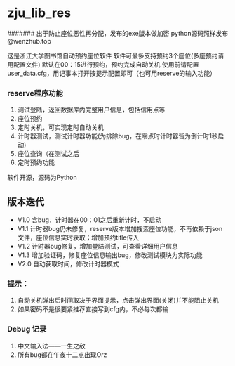 # zju_lib_res
####### 出于防止座位恶性再分配，发布的exe版本做加密 python源码照样发布
@wenzhub.top

这是浙江大学图书馆自动预约座位软件
软件可最多支持预约3个座位(多座预约请用配置文件)
默认在00：15进行预约，预约完成自动关机
使用前请配置user_data.cfg，用记事本打开按提示配置即可（也可用reserve的输入功能）

### reserve程序功能
1. 测试登陆，返回数据库内完整用户信息，包括信用点等
2. 座位预约
3. 定时关机，可实现定时自动关机
4. 计时器测试，测试计时器功能(为排除bug，在零点时计时器皆为倒计时1秒启动)
5. 座位查询（在测试之后
6. 定时预约功能


软件开源，源码为Python


## 版本迭代
- V1.0 含bug，计时器在00：01之后重新计时，不启动
- V1.1 计时器bug仍未修复，reserve版本增加搜索座位功能，不再依赖于json文件，座位信息实时获取；增加预约title传入
- V1.2 计时器bug修复，增加登陆测试，可查看详细用户信息
- V1.3 增加验证码，修复座位信息输出bug，修改测试模块为实际功能
- V2.0 自动获取时间，修改计时器模式

### 提示：
1. 自动关机弹出后时间取决于界面提示，点击弹出界面(关闭)并不能阻止关机
2. 如果密码不是很要紧推荐直接写到cfg内，不必每次都输

### Debug 记录

1. 中文输入法——一生之敌
2. 所有bug都在午夜十二点出现Orz
   
